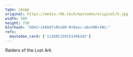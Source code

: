 ```yaml
---
type: image
original: https://media.r0b.tech/mastodon/original/5.jpg
width: 500
height: 750
blurhash: "UGHJ~ikA56fi0%xER-R+0zoc-obv%0R+IWs:"
refs:
  mastodon_card: ['111681159151496142']
---
```


Raiders of the Lost Ark
